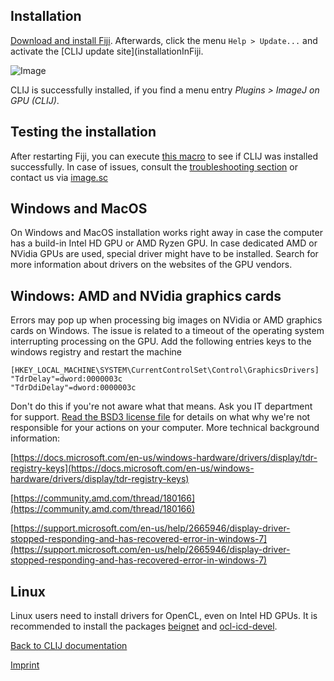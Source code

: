 
## Installation
[Download and install Fiji](https://fiji.sc/Downloads). Afterwards, click the menu `Help > Update...` and activate the [CLIJ update site](installationInFiji.

![Image](images/updatesite.png)

CLIJ is successfully installed, if you find a menu entry _Plugins > ImageJ on GPU (CLIJ)_.

## Testing the installation
After restarting Fiji, you can execute [this macro](https://github.com/clij/clij-docs/blob/master/src/main/macro/benchmarking.ijm) to see if CLIJ was installed successfully. In case of issues, consult the [troubleshooting section](https://clij.github.io/clij-docs/troubleshooting) or contact us via [image.sc](https://image.sc)

## Windows and MacOS
On Windows and MacOS installation works right away in case the computer has a build-in Intel HD GPU or AMD Ryzen GPU. In case dedicated AMD or NVidia GPUs are used, special driver might have to be installed. Search for more information about drivers on the websites of the GPU vendors. 

## Windows: AMD and NVidia graphics cards
Errors may pop up when processing big images on NVidia or AMD graphics cards on Windows. The issue is related to a timeout of the operating system interrupting processing on the GPU. Add the following entries keys to the windows registry and restart the machine 
```
[HKEY_LOCAL_MACHINE\SYSTEM\CurrentControlSet\Control\GraphicsDrivers]
"TdrDelay"=dword:0000003c
"TdrDdiDelay"=dword:0000003c
```
Don't do this if you're not aware what that means. Ask you IT department for support. [Read the BSD3 license file](license.txt) for details on what why we're not responsible for your actions on your computer. More technical background information: 

[https://docs.microsoft.com/en-us/windows-hardware/drivers/display/tdr-registry-keys](https://docs.microsoft.com/en-us/windows-hardware/drivers/display/tdr-registry-keys)

[https://community.amd.com/thread/180166](https://community.amd.com/thread/180166)

[https://support.microsoft.com/en-us/help/2665946/display-driver-stopped-responding-and-has-recovered-error-in-windows-7](https://support.microsoft.com/en-us/help/2665946/display-driver-stopped-responding-and-has-recovered-error-in-windows-7)

## Linux
Linux users need to install drivers for OpenCL, even on Intel HD GPUs. It is recommended to install the packages [beignet](https://github.com/intel/beignet) and [ocl-icd-devel](https://github.com/OCL-dev/ocl-icd).

[Back to CLIJ documentation](https://clij.github.io/)

[Imprint](https://clij.github.io/imprint)

